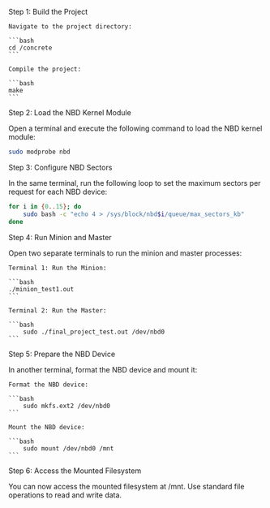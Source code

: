 Step 1: Build the Project

    Navigate to the project directory:
    
    ```bash
    cd /concrete
    ```

    Compile the project:

    ```bash
    make
    ```

Step 2: Load the NBD Kernel Module

Open a terminal and execute the following command to load the NBD kernel module:

```bash
sudo modprobe nbd
```

Step 3: Configure NBD Sectors

In the same terminal, run the following loop to set the maximum sectors per request for each NBD device:

```bash
for i in {0..15}; do
    sudo bash -c "echo 4 > /sys/block/nbd$i/queue/max_sectors_kb"
done
```

Step 4: Run Minion and Master

Open two separate terminals to run the minion and master processes:

    Terminal 1: Run the Minion:
    
    ```bash
    ./minion_test1.out
    ```

    Terminal 2: Run the Master:

    ```bash
        sudo ./final_project_test.out /dev/nbd0
    ```

Step 5: Prepare the NBD Device

In another terminal, format the NBD device and mount it:

    Format the NBD device:

    ```bash
        sudo mkfs.ext2 /dev/nbd0
    ```

    Mount the NBD device:

    ```bash
        sudo mount /dev/nbd0 /mnt
    ```

Step 6: Access the Mounted Filesystem

You can now access the mounted filesystem at /mnt. Use standard file operations to read and write data.

